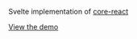 Svelte implementation of [core-react](https://core.procore.com/latest/#/react/components/avatar)

[View the demo](https://farism.github.io/svelte-components)
